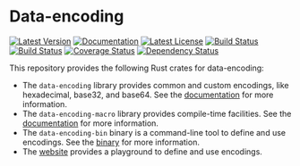 # Data-encoding

[![Latest Version][version_badge]][library]
[![Documentation][documentation_badge]][documentation]
[![Latest License][license_badge]][license]
[![Build Status][travis_badge]][travis]
[![Build Status][appveyor_badge]][appveyor]
[![Coverage Status][coveralls_badge]][coveralls]
[![Dependency Status][dependency_badge]][dependency]

This repository provides the following Rust crates for data-encoding:
- The `data-encoding` library provides common and custom encodings, like
  hexadecimal, base32, and base64. See the [documentation] for more information.
- The `data-encoding-macro` library provides compile-time facilities. See the
  [documentation][macro] for more information.
- The `data-encoding-bin` binary is a command-line tool to define and use
  encodings. See the [binary] for more information.
- The [website] provides a playground to define and use encodings.

[appveyor]: https://ci.appveyor.com/project/ia0/data-encoding
[appveyor_badge]:https://ci.appveyor.com/api/projects/status/wm4ga69xnlriukhl/branch/master?svg=true
[binary]: https://crates.io/crates/data-encoding-bin
[coveralls]: https://coveralls.io/github/ia0/data-encoding?branch=master
[coveralls_badge]: https://coveralls.io/repos/github/ia0/data-encoding/badge.svg?branch=master
[dependency]: https://deps.rs/crate/data-encoding/2.3.0
[dependency_badge]: https://deps.rs/crate/data-encoding/2.3.0/status.svg
[documentation]: https://docs.rs/data-encoding
[documentation_badge]: https://docs.rs/data-encoding/badge.svg
[library]: https://crates.io/crates/data-encoding
[license]: https://github.com/ia0/data-encoding/blob/master/LICENSE
[license_badge]: https://img.shields.io/crates/l/data-encoding.svg
[macro]: https://docs.rs/data-encoding-macro
[travis]: https://travis-ci.org/ia0/data-encoding
[travis_badge]: https://travis-ci.org/ia0/data-encoding.svg?branch=master
[version_badge]: https://img.shields.io/crates/v/data-encoding.svg
[website]: https://data-encoding.rs
